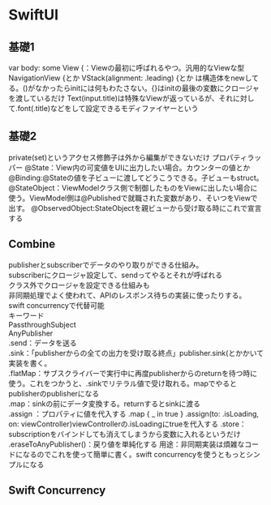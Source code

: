 # SwiftUI
## 基礎1
var body: some View {：Viewの最初に呼ばれるやつ。汎用的なViewな型
NavigationView {とか
VStack(alignment: .leading) {とか
は構造体をnewしてる。()がなかったらinitには何もわたさない。{}はinitの最後の変数にクロージャを渡しているだけ
Text(input.title)は特殊なViewが返っているが、それに対して.font(.title)などをして設定できるモディファイヤーという

## 基礎2
private(set)というアクセス修飾子は外から編集ができないだけ
プロパティラッパー
@State：View内の可変値をUIに出力したい場合。カウンターの値とか
@Binding:@Stateの値を子ビューに渡してどうこうできる。子ビューもstruct。
@StateObject：ViewModelクラス側で制御したものをViewに出したい場合に使う。ViewModel側は@Publishedで就職された変数があり、そいつをViewで出す。
@ObservedObject:StateObjectを親ビューから受け取る時にこれで宣言する




## Combine
publisherとsubscriberでデータのやり取りができる仕組み。   
subscriberにクロージャ設定して、sendってやるとそれが呼ばれる  
クラス外でクロージャを設定できる仕組みも  
非同期処理でよく使われて、APIのレスポンス待ちの実装に使ったりする。  
swift concurrencyで代替可能  
キーワード  
PassthroughSubject  
AnyPublisher  
.send：データを送る  
.sink：「publisherからの全ての出力を受け取る終点」publisher.sink(とかかいて実装を書く。  
.flatMap：サブスクライバーで実行中に再度publisherからのreturnを待つ時に使う。これをつかうと、.sinkでリテラル値で受け取れる。mapでやるとpublisherのpublisherになる  
.map：sinkの前にデータ変換する。returnするとsinkに渡る  
.assign  ：プロパティに値を代入する .map { _ in true } .assign(to: \.isLoading, on: viewController)viewControllerの.isLoadingにtrueを代入する
.store：subscriptionをバインドしても消えてしまうから変数に入れるというだけ
.eraseToAnyPublisher()：戻り値を単純化する
用途：非同期実装は煩雑なコードになるのでこれを使って簡単に書く。swift concurrencyを使うともっとシンプルになる

## Swift Concurrency



